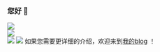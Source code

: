 ### 您好 👋
![](https://github-readme-stats.vercel.app/api?username=yzl3014&show_icons=true&theme=dark&count_private=true)
<br>
<img src="https://visitor-badge.glitch.me/badge?page_id=github.com/yzl3014&right_color=red" /><br>
<img src="https://img.shields.io/static/v1?label=学历&message=初二&color=red"/>
<img src="https://img.shields.io/static/v1?label=技术&message=计算机&color=blue"/>
如果您需要更详细的介绍，欢迎来到<a href="https://yuanzj.top/">我的blog</a> ！
<!--
**yzl3014/yzl3014** is a ✨ _special_ ✨ repository because its `README.md` (this file) appears on your GitHub profile.

Here are some ideas to get you started:

- 🔭 I’m currently working on ...
- 🌱 I’m currently learning ...
- 👯 I’m looking to collaborate on ...
- 🤔 I’m looking for help with ...
- 💬 Ask me about ...
- 📫 How to reach me: ...
- 😄 Pronouns: ...
- ⚡ Fun fact: ...
-->
<script charset="UTF-8" id="LA_COLLECT" src="//sdk.51.la/js-sdk-pro.min.js"></script>
<script>LA.init({id: "JhXh41wvo6MRGEaV",ck: "JhXh41wvo6MRGEaV",autoTrack:true,hashMode:true})</script>
